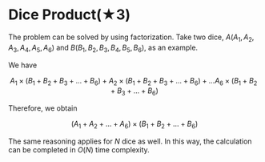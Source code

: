 # Dice Product(★3)

The problem can be solved by using factorization. Take two dice, $A(A_1, A_2, A_3, A_4, A_5, A_6)$ and $B(B_1, B_2, B_3, B_4, B_5, B_6)$, as an example.

We have

$$
A_1 \times (B_1 + B_2 + B_3 + ... + B_6) +
A_2 \times (B_1 + B_2 + B_3 + ... + B_6) +
...
A_6 \times (B_1 + B_2 + B_3 + ... + B_6)
$$

Therefore, we obtain

$$
(A_1 + A_2 + ... + A_6) \times (B_1 + B_2 + ... + B_6)
$$

The same reasoning applies for $N$ dice as well. In this way, the calculation can be completed in $O(N)$ time complexity.

